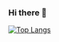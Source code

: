 ### Hi there 👋

<!--
**emonnn13/emonnn13** is a ✨ _special_ ✨ repository because its `README.md` (this file) appears on your GitHub profile.

Here are some ideas to get you started:

- 🔭 I’m currently working on ...
- 🌱 I’m currently learning ...
- 👯 I’m looking to collaborate on ...
- 🤔 I’m looking for help with ...
- 💬 Ask me about ...
- 📫 How to reach me: ...
- 😄 Pronouns: ...
- ⚡ Fun fact: ...
-->
<!-- Top Language -->
[![Top Langs](https://github-readme-stats.vercel.app/api/top-langs/?username=emonnn13)](https://github.com/emonnn13/github-readme-stats)
